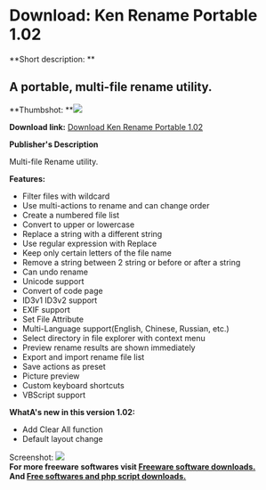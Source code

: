 # Download: Ken Rename Portable 1.02

**Short description: **

## A portable, multi-file rename utility.

  
**Thumbshot: **![](http://www.freewarefiles.com/screenshot/kenrename_md.gif)   
  
**Download link:** [Download Ken Rename Portable 1.02](http://freesoftwares.boysofts.com/Ken-Rename-Portable_program_48538.html)  
  

**Publisher's Description**  
  

Multi-file Rename utility.

**Features:**

  * Filter files with wildcard 
  * Use multi-actions to rename and can change order 
  * Create a numbered file list 
  * Convert to upper or lowercase 
  * Replace a string with a different string 
  * Use regular expression with Replace 
  * Keep only certain letters of the file name 
  * Remove a string between 2 string or before or after a string 
  * Can undo rename 
  * Unicode support 
  * Convert of code page 
  * ID3v1 ID3v2 support 
  * EXIF support 
  * Set File Attribute 
  * Multi-Language support(English, Chinese, Russian, etc.) 
  * Select directory in file explorer with context menu 
  * Preview rename results are shown immediately 
  * Export and import rename file list 
  * Save actions as preset 
  * Picture preview 
  * Custom keyboard shortcuts 
  * VBScript support 

**WhatA's new in this version 1.02:**

  * Add Clear All function 
  * Default layout change 

  
  
Screenshot: ![](http://www.freewarefiles.com/screenshot/kenrename.gif)  
**For more freeware softwares visit [Freeware software downloads.](http://freesoftwares.boysofts.com/)**   
**And [Free softwares and php script downloads.](http://www.boysofts.com/)**


